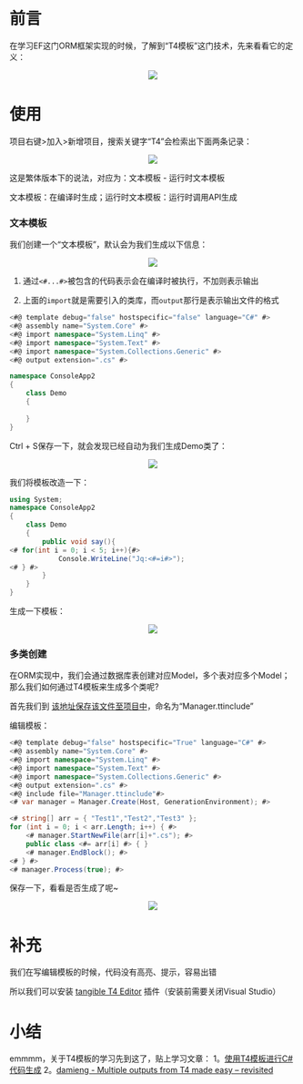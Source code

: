 # 前言

在学习EF这门ORM框架实现的时候，了解到“T4模板”这门技术，先来看看它的定义：

<div align='center'>

![](https://jquil.github.io/file/markdown/note/147/img/20211208001.png)
</div>


# 使用

项目右键>加入>新增项目，搜索关键字“T4”会检索出下面两条记录：

<div align='center'>

![](https://jquil.github.io/file/markdown/note/147/img/20211208002.png)
</div>

这是繁体版本下的说法，对应为：文本模板 - 运行时文本模板

文本模板：在编译时生成；运行时文本模板：运行时调用API生成


### 文本模板

我们创建一个“文本模板”，默认会为我们生成以下信息：

<div align='center'>

![](https://jquil.github.io/file/markdown/note/147/img/20211208003.png)
</div>

1. 通过`<#...#>`被包含的代码表示会在编译时被执行，不加则表示输出

2. 上面的`import`就是需要引入的类库，而`output`那行是表示输出文件的格式


```csharp
<#@ template debug="false" hostspecific="false" language="C#" #>
<#@ assembly name="System.Core" #>
<#@ import namespace="System.Linq" #>
<#@ import namespace="System.Text" #>
<#@ import namespace="System.Collections.Generic" #>
<#@ output extension=".cs" #>

namespace ConsoleApp2
{
    class Demo
    {
        
    }
}
```

Ctrl + S保存一下，就会发现已经自动为我们生成Demo类了：

<div align='center'>

![](https://jquil.github.io/file/markdown/note/147/img/20211208004.png)
</div>


我们将模板改造一下：
```csharp
using System;
namespace ConsoleApp2
{
    class Demo
    {
        public void say(){
<# for(int i = 0; i < 5; i++){#>
            Console.WriteLine("Jq:<#=i#>");
<# } #>
        }
    }
}
```

生成一下模板：

<div align='center'>

![](https://jquil.github.io/file/markdown/note/147/img/20211208005.png)
</div>


### 多类创建

在ORM实现中，我们会通过数据库表创建对应Model，多个表对应多个Model；那么我们如何通过T4模板来生成多个类呢?


首先我们到 [该地址保存该文件至项目中](https://raw.githubusercontent.com/damieng/DamienGKit/master/T4/MultipleOutputHelper/MultipleOutputHelper.ttinclude)，命名为“Manager.ttinclude”

编辑模板：
```csharp
<#@ template debug="false" hostspecific="True" language="C#" #>
<#@ assembly name="System.Core" #>
<#@ import namespace="System.Linq" #>
<#@ import namespace="System.Text" #>
<#@ import namespace="System.Collections.Generic" #>
<#@ output extension=".cs" #>
<#@ include file="Manager.ttinclude"#>
<# var manager = Manager.Create(Host, GenerationEnvironment); #>

<# string[] arr = { "Test1","Test2","Test3" };
for (int i = 0; i < arr.Length; i++) { #>
    <# manager.StartNewFile(arr[i]+".cs"); #>
    public class <#= arr[i] #> { }
    <# manager.EndBlock(); #>
<# } #>
<# manager.Process(true); #>
```

保存一下，看看是否生成了呢~

<div align='center'>

![](https://jquil.github.io/file/markdown/note/147/img/20211208006.png)
</div>

# 补充

我们在写编辑模板的时候，代码没有高亮、提示，容易出错

所以我们可以安装 [tangible T4 Editor](https://t4-editor.tangible-engineering.com/Download_T4Editor_Plus_ModelingTools.html) 插件（安装前需要关闭Visual Studio）


# 小结

emmmm，关于T4模板的学习先到这了，贴上学习文章：
1。[使用T4模板进行C#代码生成](https://cloud.tencent.com/developer/article/1642008)
2。[damieng - Multiple outputs from T4 made easy – revisited](https://damieng.com/blog/2009/11/06/multiple-outputs-from-t4-made-easy-revisited/)

